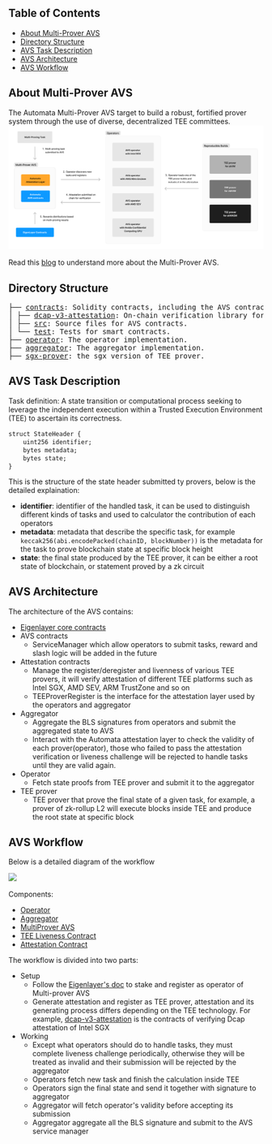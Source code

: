 ## Table of Contents
- [About Multi-Prover AVS](#about-multi-prover-avs)
- [Directory Structure](#directory-structure)
- [AVS Task Description](#avs-task-description)
- [AVS Architecture](#avs-architecture)
- [AVS Workflow](#avs-workflow)
## About Multi-Prover AVS
The Automata Multi-Prover AVS target to build a robust, fortified prover system through the use of diverse, decentralized TEE committees.
![Automata Multi-Prover AVS Design](/assets/multiprover-design.png)

Read this [blog](https://www.notion.so/atanetwork/Elevating-ZK-Security-with-Multi-Prover-AVS-cc1f4d1fc0b341d4a4b90a16f7b8bbb3) to understand more about the Multi-Prover AVS.

## Directory Structure
<pre>
├── <a href="./contracts/">contracts</a>: Solidity contracts, including the AVS contracts and the attestation layer contracts.
│ ├── <a href="./contracts/dcap-v3-attestation/">dcap-v3-attestation</a>: On-chain verification library for Dcap attestation of Intel SGX.
│ ├── <a href="./contracts/src/">src</a>: Source files for AVS contracts.
│ └── <a href="./contracts/test/">test</a>: Tests for smart contracts.
├── <a href="./operator/">operator</a>: The operator implementation.
├── <a href="./aggregator/">aggregator</a>: The aggregator implementation.
├── <a href="https://github.com/automata-network/sgx-prover/tree/avs">sgx-prover</a>: the sgx version of TEE prover.
</pre>

## AVS Task Description
Task definition: A state transition or computational process seeking to leverage the independent execution within a Trusted Execution Environment (TEE) to ascertain its correctness.

```solidity
struct StateHeader {
    uint256 identifier;
    bytes metadata;
    bytes state;
}
```
This is the structure of the state header submitted ty provers, below is the detailed explaination:
- **identifier**: identifier of the handled task, it can be used to distinguish different kinds of tasks and used to calculator the contribution of each operators
- **metadata**: metadata that describe the specific task, for example `keccak256(abi.encodePacked(chainID, blockNumber))` is the metadata for the task to prove blockchain state at specific block height
- **state**: the final state produced by the TEE prover, it can be either a root state of blockchain, or statement proved by a zk circuit

## AVS Architecture
The architecture of the AVS contains:
- [Eigenlayer core contracts](https://github.com/Layr-Labs/eigenlayer-contracts)
- AVS contracts
    - ServiceManager which allow operators to submit tasks, reward and slash logic will be added in the future
- Attestation contracts
    - Manage the register/deregister and livenness of various TEE provers, it will verify attestation of different TEE platforms such as Intel SGX, AMD SEV, ARM TrustZone and so on
    - TEEProverRegister is the interface for the attestation layer used by the operators and aggregator
- Aggregator
    - Aggregate the BLS signatures from operators and submit the aggregated state to AVS
    - Interact with the Automata attestation layer to check the validity of each prover(operator), those who failed to pass the attestation verification or liveness challenge will be rejected to handle tasks until they are valid again.
- Operator
    - Fetch state proofs from TEE prover and submit it to the aggregator
- TEE prover
    - TEE prover that prove the final state of a given task, for example, a prover of zk-rollup L2 will execute blocks inside TEE and produce the root state at specific block

## AVS Workflow
Below is a detailed diagram of the workflow

[![](https://mermaid.ink/img/pako:eNp1VMGOmzAQ_ZURl6Zq8gMcVqIsrVYKJd1E2wsXBybEDdjUNqnQav-9M4Zkk4XewH4z89688bwGhS4xCAOLfzpUBT5KURnR5ApAdE6rrtmj4T-AVhgnC9kK5SADYSFr0QinZ64jvo6qymA1D0hiRiSyQlWLHg3EWjkjCmen2JShaVc7uWqNPhM4etlOYWuG7ZIE1vKMCq295pzh58tHzqF1wkmt7urn6od2CL5UtlyHV6FAeqQlHIfkKls9PCRxCM-c5YQgVDkiKNDpGc4ccZvvQjVX9zWjeAYEiw0aqUtZiLruP-eq1rqFhCJ6qC-Yoi9qHAplIXynQ0qCd1KfsdXGXclsu30j3YAQdxD4K90R2m5_wn5hPezCZWO0PhCFNeX4wmxfiNqhn6mzOPubmwsKi2KKuwlLTaJI1XnoYWq2slI8dh9xP5Mr-8lVx_2L0bj4KKSaAnbxV39Ip6s1m-Y6o8gvTvdIwheD0FEUIVJhTuCOZMroxAXBsyO8Hix9j6TyuI8moCr9NE3mibp3lqoCbog3a3DrG7riCE7Yk28DNaToanZPKitL5OEeXIvGFHTmU3i4pZ4J0oSjVTvKw61ejVM6ZB8kwL4f5wvNU8kgr3iAXOR-snAWtSyl62F0cWr_wCabhrBsUTt4svDCR_5pbvxbGElR3C9Bk8fkxbgr8F2GHWil1wl9l3pFl3dwrC0Ctfp_BTN2_TfyQiBrgmXQoGmELGn9vfKOyANyscE8COmzxIOg95sHuXojKC_Dba-KIHSmw2XQtSXVH7dlEB4E1V4GSMq1SYeV6jfr2z84HOKq?type=jpg)](https://mermaid.live/edit#pako:eNp1VMGOmzAQ_ZURl6Zq8gMcVqIsrVYKJd1E2wsXBybEDdjUNqnQav-9M4Zkk4XewH4z89688bwGhS4xCAOLfzpUBT5KURnR5ApAdE6rrtmj4T-AVhgnC9kK5SADYSFr0QinZ64jvo6qymA1D0hiRiSyQlWLHg3EWjkjCmen2JShaVc7uWqNPhM4etlOYWuG7ZIE1vKMCq295pzh58tHzqF1wkmt7urn6od2CL5UtlyHV6FAeqQlHIfkKls9PCRxCM-c5YQgVDkiKNDpGc4ccZvvQjVX9zWjeAYEiw0aqUtZiLruP-eq1rqFhCJ6qC-Yoi9qHAplIXynQ0qCd1KfsdXGXclsu30j3YAQdxD4K90R2m5_wn5hPezCZWO0PhCFNeX4wmxfiNqhn6mzOPubmwsKi2KKuwlLTaJI1XnoYWq2slI8dh9xP5Mr-8lVx_2L0bj4KKSaAnbxV39Ip6s1m-Y6o8gvTvdIwheD0FEUIVJhTuCOZMroxAXBsyO8Hix9j6TyuI8moCr9NE3mibp3lqoCbog3a3DrG7riCE7Yk28DNaToanZPKitL5OEeXIvGFHTmU3i4pZ4J0oSjVTvKw61ejVM6ZB8kwL4f5wvNU8kgr3iAXOR-snAWtSyl62F0cWr_wCabhrBsUTt4svDCR_5pbvxbGElR3C9Bk8fkxbgr8F2GHWil1wl9l3pFl3dwrC0Ctfp_BTN2_TfyQiBrgmXQoGmELGn9vfKOyANyscE8COmzxIOg95sHuXojKC_Dba-KIHSmw2XQtSXVH7dlEB4E1V4GSMq1SYeV6jfr2z84HOKq)

Components:
- [Operator](./operator)
- [Aggregator](./aggregator)
- [MultiProver AVS](./contracts/src/core/MultiProverServiceManager.sol)
- [TEE Liveness Contract](./contracts/src/core/TEELivenessVerifier.sol)
- [Attestation Contract](https://github.com/automata-network/sgx-prover/blob/avs/verifier/contracts/AutomataDcapV3Attestation.sol)

The workflow is divided into two parts:
- Setup
    - Follow the [Eigenlayer's doc](https://docs.eigenlayer.xyz/eigenlayer/overview) to stake and register as operator of Multi-prover AVS
    - Generate attestation and register as TEE prover, attestation and its generating process differs depending on the TEE technology. For example, [dcap-v3-attestation](./contracts/dcap-v3-attestation/) is the contracts of verifying Dcap attestation of Intel SGX
- Working
    - Except what operators should do to handle tasks, they must complete liveness challenge periodically, otherwise they will be treated as invalid and their submission will be rejected by the aggregator
    - Operators fetch new task and finish the calculation inside TEE
    - Operators sign the final state and send it together with signature to aggregator
    - Aggregator will fetch operator's validity before accepting its submission
    - Aggregator aggregate all the BLS signature and submit to the AVS service manager

